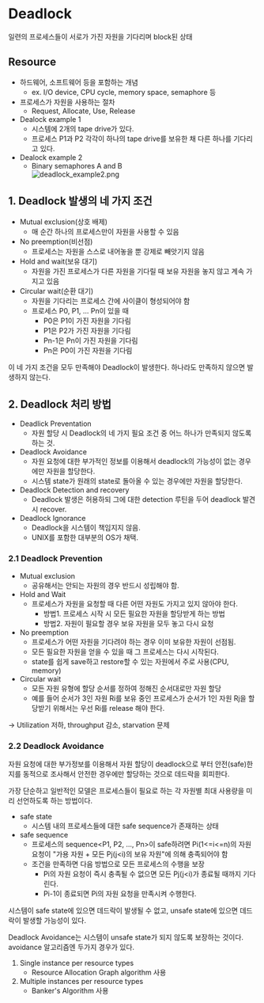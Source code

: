# Deadlock

일련의 프로세스들이 서로가 가진 자원을 기다리며 block된 상태

## Resource

- 하드웨어, 소프트웨어 등을 포함하는 개념
  - ex. I/O device, CPU cycle, memory space, semaphore 등
- 프로세스가 자원을 사용하는 절차
  - Request, Allocate, Use, Release
- Dealock example 1
  - 시스템에 2개의 tape drive가 있다.
  - 프로세스 P1과 P2 각각이 하나의 tape drive를 보유한 채 다른 하나를 기다리고 있다.
- Dealock example 2
  - Binary semaphores A and B  
    ![deadlock_example2.png](https://github.com/jewoodev/blog_img/blob/main/operating-system/Deadlock/deadlock_example2.png?raw=true)

## 1. Deadlock 발생의 네 가지 조건

- Mutual exclusion(상호 배제)
  - 매 순간 하나의 프로세스만이 자원을 사용할 수 있음
- No preemption(비선점)
  - 프로세스는 자원을 스스로 내어놓을 뿐 강제로 빼앗기지 않음
- Hold and wait(보유 대기)
  - 자원을 가진 프로세스가 다른 자원을 기다릴 때 보유 자원을 놓지 않고 계속 가지고 있음
- Circular wait(순환 대기)
  - 자원을 기다리는 프로세스 간에 사이클이 형성되어야 함
  - 프로세스 P0, P1, ... Pn이 있을 때  
    - P0은 P1이 가진 자원을 기다림
    - P1은 P2가 가진 자원을 기다림
    - Pn-1은 Pn이 가진 자원을 기다림
    - Pn은 P0이 가진 자원을 기다림

이 네 가지 조건을 모두 만족해야 Deadlock이 발생한다. 하나라도 만족하지 않으면 발생하지 않는다.

## 2. Deadlock 처리 방법

- Deadlick Preventation
  - 자원 할당 시 Deadlock의 네 가지 필요 조건 중 어느 하나가 만족되지 않도록 하는 것.
- Deadlock Avoidance
  - 자원 요청에 대한 부가적인 정보를 이용해서 deadlock의 가능성이 없는 경우에만 자원을 할당한다.
  - 시스템 state가 원래의 state로 돌아올 수 있는 경우에만 자원을 할당한다.
- Deadlock Detection and recovery
  - Deadlock 발생은 허용하되 그에 대한 detection 루틴을 두어 deadlock 발견 시 recover.
- Deadlock Ignorance
  - Deadlock을 시스템이 책임지지 않음.
  - UNIX를 포함한 대부분의 OS가 채택.

### 2.1 Deadlock Prevention

- Mutual exclusion
    - 공유해서는 안되는 자원의 경우 반드시 성립해야 함.
- Hold and Wait
    - 프로세스가 자원을 요청할 때 다른 어떤 자원도 가지고 있지 않아야 한다.
      - 방법1. 프로세스 시작 시 모든 필요한 자원을 할당받게 하는 방법
      - 방법2. 자원이 필요할 경우 보유 자원을 모두 놓고 다시 요청
- No preemption
    - 프로세스가 어떤 자원을 기다려야 하는 경우 이미 보유한 자원이 선점됨.
    - 모든 필요한 자원을 얻을 수 있을 때 그 프로세스는 다시 시작된다.
    - state를 쉽게 save하고 restore할 수 있는 자원에서 주로 사용(CPU, memory)
- Circular wait
    - 모든 자원 유형에 할당 순서를 정하여 정해진 순서대로만 자원 할당
    - 예를 들어 순서가 3인 자원 Ri를 보유 중인 프로세스가 순서가 1인 자원 Rj을 할당받기 위해서는 우선 Ri를 release 해야 한다.

&rarr; Utilization 저하, throughput 감소, starvation 문제

### 2.2 Deadlock Avoidance

자원 요청에 대한 부가정보를 이용해서 자원 할당이 deadlock으로 부터 안전(safe)한지를 동적으로 조사해서 안전한 경우에만 할당하는 것으로 데드락을 회피한다.

가장 단순하고 일반적인 모델은 프로세스들이 필요로 하는 각 자원별 최대 사용량을 미리 선언하도록 하는 방법이다.

- safe state
  - 시스템 내의 프로세스들에 대한 safe sequence가 존재하는 상태
- safe sequence
  - 프로세스의 sequence<P1, P2, ..., Pn>이 safe하려면 Pi(1<=i<=n)의 자원 요청이 "가용 자원 + 모든 Pj(j<i)의 보유 자원"에 의해 충족되어야 함
  - 조건을 만족하면 다음 방법으로 모든 프로세스의 수행을 보장
    - Pi의 자원 요청이 즉시 충족될 수 없으면 모든 Pj(j<i)가 종료될 때까지 기다린다.
    - Pi-1이 종료되면 Pi의 자원 요청을 만족시켜 수행한다.

시스템이 safe state에 있으면 데드락이 발생될 수 없고, unsafe state에 있으면 데드락이 발생할 가능성이 있다.

Deadlock Avoidance는 시스템이 unsafe state가 되지 않도록 보장하는 것이다. avoidance 알고리즘엔 두가지 경우가 있다.

1. Single instance per resource types
   - Resource Allocation Graph algorithm 사용
2. Multiple instances per resource types
   - Banker's Algorithm 사용

